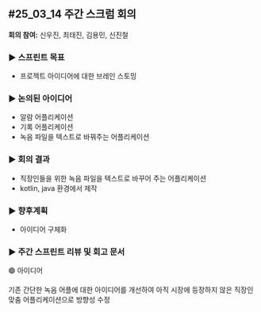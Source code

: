 #25_03_14 주간 스크럼 회의
---

**회의 참여:** 신우진, 최태진, 김용민, 신진철

### ▶️ 스프린트 목표

- 프로젝트 아이디어에 대한 브레인 스토밍

### ▶️ 논의된 아이디어

- 알람 어플리케이션
- 기록 어플리케이션
- 녹음 파일을 텍스트로 바꿔주는 어플리케이션

### ▶️ 회의 결과

- 직장인들을 위한 녹음 파일을 텍스트로 바꾸어 주는 어플리케이션
- kotlin, java 환경에서 제작

### ▶️ 향후계획

- 아이디어 구체화

### ▶️ 주간 스프린트 리뷰 및 회고 문서

🟢 아이디어

기존 간단한 녹음 어플에 대한 아이디어를 개선하여 아직 시장에 등장하지 않은 직장인 맞춤 어플리케이션으로 방향성 수정

